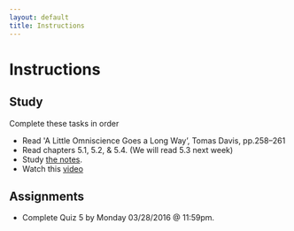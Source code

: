 ```yaml
---
layout: default
title: Instructions
---
```



# Instructions #

## Study

Complete these tasks in order

+ Read 'A Little Omniscience Goes a Long Way’, Tomas Davis, pp.258–261
+ Read chapters 5.1, 5.2, & 5.4. (We will read 5.3 next week)
+ Study [the notes](/Teaching/Examined/FreeWill/Handout1).  
+ Watch this [video](https://www.youtube.com/watch?v=iSfXdNIolQA)



## Assignments

+ Complete Quiz 5 by Monday 03/28/2016 @ 11:59pm.
